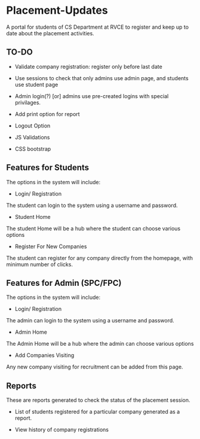 Placement-Updates
==============

A portal for students of CS Department at RVCE to register and keep up to date about the placement activities.

## TO-DO

* Validate company registration: register only before last date

* Use sessions to check that only admins use admin page, and students use student page

* Admin login(?) [or] admins use pre-created logins with special privilages.

* Add print option for report

* Logout Option

* JS Validations

* CSS bootstrap 

## Features for Students

The options in the system will include:

* Login/ Registration

The student can login to the system using a username and password. 

* Student Home

The student Home will be a hub where the student can choose various options

* Register For New Companies 

The student can register for any company directly from the homepage, with minimum number of clicks.


## Features for Admin (SPC/FPC)

The options in the system will include:

* Login/ Registration

The admin can login to the system using a username and password. 

* Admin Home

The Admin Home will be a hub where the admin can choose various options

* Add Companies Visiting

Any new company visiting for recruitment can be added from this page.

## Reports

These are reports generated to check the status of the placement session.

* List of students registered for a particular company generated as a report.

* View history of company registrations
